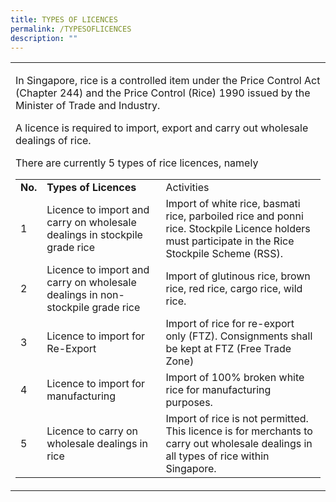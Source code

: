 ```yaml
---
title: TYPES OF LICENCES
permalink: /TYPESOFLICENCES
description: ""
---
```


<table><tbody><td><p>In Singapore, rice is a controlled item under the Price Control Act (Chapter 244) and the Price Control (Rice) 1990 issued by the Minister of Trade and Industry.</p>
        <p>A licence is required to import, export and carry out wholesale dealings of rice.</p><p>
        There are currently 5 types of rice licences, namely</p>
        <table border="0" cellpadding="10" cellspacing="0">
          <thead>
          </thead>
          <tbody>
            <tr>
              <td><strong>No.</strong>
              </td>
              <td><strong>Types of Licences</strong>
              </td>
              <td>Activities
              </td>
            </tr>
            <tr>
              <td>1
              </td>
              <td>Licence to import and carry on wholesale dealings in stockpile grade rice
              </td>
              <td>Import of white rice, basmati rice, parboiled rice and ponni rice. Stockpile Licence holders must participate in the Rice Stockpile Scheme (RSS).
              </td>
            </tr>
            <tr>
              <td>2
              </td>
              <td>Licence to import and carry on wholesale dealings in non-stockpile grade rice
              </td>
              <td>Import of glutinous rice, brown rice, red rice, cargo rice, wild rice.
              </td>
            </tr>
            <tr>
              <td>3
              </td>
              <td>Licence to import for Re-Export
              </td>
              <td>Import of rice for re-export only (FTZ). Consignments shall be kept at FTZ (Free Trade Zone)
              </td>
            </tr>
            <tr>
              <td>4
              </td>
              <td>Licence to import for manufacturing
              </td>
              <td>Import of 100% broken white rice for manufacturing purposes.
              </td>
            </tr>
            <tr>
              <td>5
              </td>
              <td>Licence to carry on wholesale dealings in rice
              </td>
              <td>Import of rice is not permitted.
                <br />
                This licence is for merchants to carry out wholesale dealings in all types of rice within Singapore.
              </td>
            </tr>
          </tbody>
        </table>
	</td>
	</tbody>
	</table>